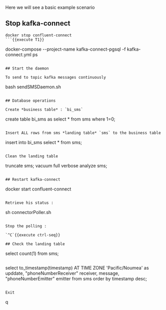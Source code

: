 Here we will see a basic example scenario

## Stop kafka-connect

```
docker stop confluent-connect
```{{execute T1}}

```
docker-compose --project-name kafka-connect-pgsql -f kafka-connect.yml ps
```{{execute T1}}

## Start the daemon

To send to topic kafka messages continuously

```
bash sendSMSDaemon.sh
```{{execute T5}}

## Database operations

Create *business table* : `bi_sms`

```
create table bi_sms as select * from sms where 1=0;
```{{execute T4}}

Insert ALL rows from sms *landing table* `sms` to the business table

```
insert into bi_sms select * from sms;
```{{execute T4}}

Clean the landing table

```
truncate sms;
vacuum full verbose analyze sms;
```{{execute T4}}

## Restart kafka-connect

```
docker start confluent-connect
```{{execute T1}}

Retrieve his status :

```
sh connectorPoller.sh
```{{execute T1}}

Stop the polling :

`^C`{{execute ctrl-seq}}

## Check the landing table

```
select count(1) from sms;
```{{execute T4}}

```
select
    to_timestamp(timestamp) AT TIME ZONE 'Pacific/Noumea' as upddate,
    "phoneNumberReceiver" receiver,
    message,
    "phoneNumberEmitter" emitter
from sms
order by timestamp desc;
```{{execute T4}}

Exit

```
q
```{{execute T4}}